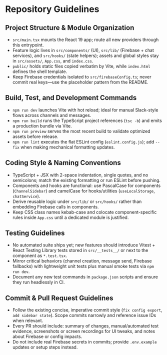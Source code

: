 # Repository Guidelines

## Project Structure & Module Organization
- `src/main.tsx` mounts the React 19 app; route all new providers through this entrypoint.
- Feature logic lives in `src/components/` (UI), `src/lib/` (Firebase + chat services), and `src/hooks/` (state helpers); assets and global styles stay in `src/assets/`, `App.css`, and `index.css`.
- `public/` holds static files copied verbatim by Vite, while `index.html` defines the shell template.
- Keep Firebase credentials isolated to `src/firebaseConfig.ts`; never commit real keys—use the placeholder pattern from the README.

## Build, Test, and Development Commands
- `npm run dev` launches Vite with hot reload; ideal for manual Slack-style flows across channels and messages.
- `npm run build` runs the TypeScript project references (`tsc -b`) and emits a production bundle via Vite.
- `npm run preview` serves the most recent build to validate optimized assets before release.
- `npm run lint` executes the flat ESLint config (`eslint.config.js`); add `--fix` when making mechanical formatting updates.

## Coding Style & Naming Conventions
- TypeScript + JSX with 2-space indentation, single quotes, and no semicolons; match the existing formatting or run ESLint before pushing.
- Components and hooks are functional: use PascalCase for components (`ChannelSidebar`) and camelCase for hooks/utilities (`useLocalStorage`, `chatService`).
- Derive reusable logic under `src/lib/` or `src/hooks/` rather than embedding Firebase calls in components.
- Keep CSS class names kebab-case and colocate component-specific rules inside `App.css` until a dedicated module is justified.

## Testing Guidelines
- No automated suite ships yet; new features should introduce Vitest + React Testing Library tests stored in `src/__tests__/` or next to the component as `*.test.tsx`.
- Mirror critical behaviors (channel creation, message send, Firebase fallbacks) with lightweight unit tests plus manual smoke tests via `npm run dev`.
- Document any new test commands in `package.json` scripts and ensure they run headlessly in CI.

## Commit & Pull Request Guidelines
- Follow the existing concise, imperative commit style (`fix config export`, `add sidebar state`). Scope commits narrowly and reference issue IDs when relevant.
- Every PR should include: summary of changes, manual/automated test evidence, screenshots or screen recordings for UI tweaks, and notes about Firebase or config impacts.
- Do not include real Firebase secrets in commits; provide `.env.example` updates or setup steps instead.
